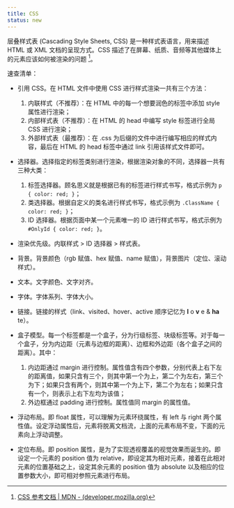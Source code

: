 ```yaml
---
title: CSS
status: new
---
```


层叠样式表 (Cascading Style Sheets, CSS) 是一种样式表语言，用来描述 HTML 或 XML 文档的呈现方式。CSS 描述了在屏幕、纸质、音频等其他媒体上的元素应该如何被渲染的问题 [^MDN]。

[^MDN]: [CSS 参考文档 | MDN - (developer.mozilla.org)](https://developer.mozilla.org/zh-CN/docs/Web/CSS)

速查清单：

- 引用 CSS。在 HTML 文件中使用 CSS 进行样式渲染一共有三个方法：

    1. 内联样式（不推荐）：在 HTML 中的每一个想要润色的标签中添加 style 属性进行渲染；
    2. 内部样式表（不推荐）：在 HTML 的 head 中编写 style 标签进行全局 CSS 进行渲染；
    3. 外部样式表（最推荐）：在 .css 为后缀的文件中进行编写相应的样式内容，最后在 HTML 的 head 标签中通过 link 引用该样式文件即可。

- 选择器。选择指定的标签类别进行渲染，根据渲染对象的不同，选择器一共有三种大类：

    1. 标签选择器。顾名思义就是根据已有的标签进行样式书写，格式示例为 `p { color: red; }`；
    2. 类选择器。根据自定义的类名进行样式书写，格式示例为 `.ClassName { color: red; }`；
    3. ID 选择器。根据页面中某一个元素唯一的 ID 进行样式书写，格式示例为 `#OnlyId { color: red; }`。

- 渲染优先级。内联样式 > ID 选择器 > 样式表。

- 背景。背景颜色（rgb 赋值、hex 赋值、name 赋值），背景图片（定位、滚动样式）。

- 文本。文字颜色、文字对齐。

- 字体。字体系列、字体大小。

- 链接。链接的样式（link、visited、hover、active 顺序记忆为 **l** o **v** e & **ha** te）。

- 盒子模型。每一个标签都是一个盒子，分为行级标签、块级标签等。对于每一个盒子，分为内边距（元素与边框的距离）、边框和外边距（各个盒子之间的距离）。其中：

    1. 内边距通过 margin 进行控制。属性值含有四个参数，分别代表上右下左的距离值，如果只含有三个，则其中第一个为上，第二个为左右，第三个为下；如果只含有两个，则其中第一个为上下，第二个为左右；如果只含有一个，则表示上右下左均为该值；
    2. 外边框通过 padding 进行控制。属性值同 margin 的属性值。

- 浮动布局。即 float 属性，可以理解为元素环绕属性，有 left 与 right 两个属性值。设定浮动属性后，元素将脱离文档流，上面的元素布局不变，下面的元素向上浮动调整。

- 定位布局。即 position 属性，是为了实现透视覆盖的视觉效果而诞生的。即设定一个元素的 position 值为 relative，即设定其为相对元素，接着在此相对元素的位置基础之上，设定其余元素的 position 值为 absolute 以及相应的位置参数大小，即可相对参照元素进行布局。
